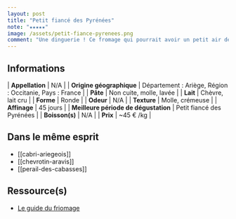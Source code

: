 ```yaml
---
layout: post
title: "Petit fiancé des Pyrénées"
note: "★★★★★"
image: /assets/petit-fiance-pyrenees.png
comment: "Une dinguerie ! Ce fromage qui pourrait avoir un petit air de Reblochon, est plus puissant en bouche, offrant des saveurs caprines équilibrées et parfumées de notes florales, de paille et de noisettes."
---
```


## Informations

| **Appellation** | N/A |
| **Origine géographique** | Département : Ariège, Région : Occitanie, Pays : France   |
| **Pâte** | Non cuite, molle, lavée |
| **Lait** | Chèvre, lait cru |
| **Forme** | Ronde |
| **Odeur** | N/A |
| **Texture** | Molle, crémeuse |
| **Affinage** | 45 jours |
| **Meilleure période de dégustation** | Petit fiancé des Pyrénées |
| **Boisson(s)** | N/A |
| **Prix** | ~45 € /kg |

## Dans le même esprit
* [[cabri-ariegeois]]
* [[chevrotin-aravis]]
* [[perail-des-cabasses]]

## Ressource(s)
* [Le guide du friomage](https://www.leguidedufromage.com/le-petit-fiance-des-pyrenees-io590.html)
